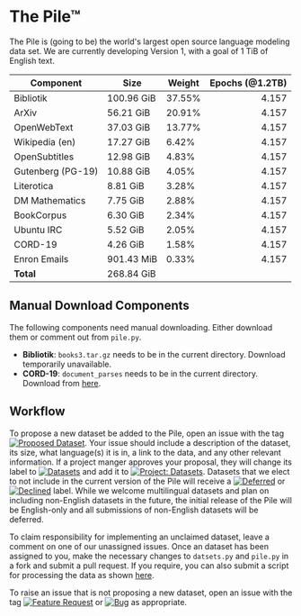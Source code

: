 # The Pile™

The Pile is (going to be) the world's largest open source language modeling data set. We are currently developing Version 1, with a goal of 1 TiB of English text.

|    Component    |   Size   |Weight|Epochs (@1.2TB)|
|-----------------|----------|------|--------------:|
|Bibliotik        |100.96 GiB|37.55%|          4.157|
|ArXiv            |56.21 GiB |20.91%|          4.157|
|OpenWebText      |37.03 GiB |13.77%|          4.157|
|Wikipedia (en)   |17.27 GiB |6.42% |          4.157|
|OpenSubtitles    |12.98 GiB |4.83% |          4.157|
|Gutenberg (PG-19)|10.88 GiB |4.05% |          4.157|
|Literotica       |8.81 GiB  |3.28% |          4.157|
|DM Mathematics   |7.75 GiB  |2.88% |          4.157|
|BookCorpus       |6.30 GiB  |2.34% |          4.157|
|Ubuntu IRC       |5.52 GiB  |2.05% |          4.157|
|CORD-19          |4.26 GiB  |1.58% |          4.157|
|Enron Emails     |901.43 MiB|0.33% |          4.157|
|**Total**        |268.84 GiB|      |               |


## Manual Download Components

The following components need manual downloading. Either download them or comment out from `pile.py`. 

 - **Bibliotik**: `books3.tar.gz` needs to be in the current directory. Download temporarily unavailable.
 - **CORD-19**: `document_parses` needs to be in the current directory. Download from [here](https://www.kaggle.com/allen-institute-for-ai/CORD-19-research-challenge).

## Workflow

To propose a new dataset be added to the Pile, open an issue with the tag [![Proposed Dataset](https://img.shields.io/github/labels/EleutherAI/The-Pile/Proposed%20Dataset)](https://github.com/EleutherAI/The-Pile/labels/Proposed%20Dataset). Your issue should include a description of the dataset, its size, what language(s) it is in, a link to the data, and any other relevant information. If a project manger approves your proposal, they will change its label to [![Datasets](https://img.shields.io/github/labels/EleutherAI/The-Pile/Dataset)](https://github.com/EleutherAI/The-Pile/labels/Dataset) and add it to [![Project: Datasets](https://img.shields.io/badge/Project-Datasets-lightgrey)](https://github.com/EleutherAI/The-Pile/projects/2). Datasets that we elect to not include in the current version of the Pile will receive a [![Deferred](https://img.shields.io/github/labels/EleutherAI/The-Pile/Deferred%20to%20v2)](https://github.com/EleutherAI/The-Pile/labels/Deferred%20to%20v2) or [![Declined](https://img.shields.io/github/labels/EleutherAI/The-Pile/Declined)](https://github.com/EleutherAI/The-Pile/labels/Declined) label. While we welcome multilingual  datasets and plan on including non-English datasets in the future, the initial release of the Pile will be English-only and all submissions of non-English datasets will be deferred.

To claim responsibility for implementing an unclaimed dataset, leave a comment on one of our unassigned issues. Once an dataset has been assigned to you, make the necessary changes to `datsets.py` and `pile.py` in a fork and submit a pull request. If you require, you can also submit a script for processing the data as shown [here](https://github.com/EleutherAI/pile_enron_emails).

To raise an issue that is not proposing a new dataset, open an issue with the tag [![Feature Request](https://img.shields.io/github/labels/EleutherAI/The-Pile/Feature%20Request)](https://github.com/EleutherAI/The-Pile/labels/Feature%20Request) or [![Bug](https://img.shields.io/github/labels/EleutherAI/The-Pile/Bug)](https://github.com/EleutherAI/The-Pile/labels/Bug) as appropriate.

